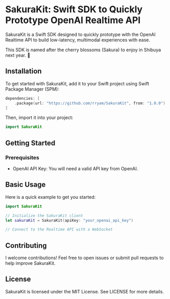 # SakuraKit: Swift SDK to Quickly Prototype OpenAI Realtime API

SakuraKit is a Swift SDK designed to quickly prototype with the OpenAI Realtime API to build low-latency, multimodal experiences with ease. 

This SDK is named after the cherry blossoms (Sakura) to enjoy in Shibuya next year. 🌸

## Installation

To get started with SakuraKit, add it to your Swift project using Swift Package Manager (SPM):

```swift
dependencies: [
    .package(url: "https://github.com/rryam/SakuraKit", from: "1.0.0")
]
```

Then, import it into your project:

```swift
import SakuraKit
```

## Getting Started

### Prerequisites
- OpenAI API Key: You will need a valid API key from OpenAI.

## Basic Usage

Here is a quick example to get you started:

```swift
import SakuraKit

// Initialize the SakuraKit client
let sakuraKit = SakuraKit(apiKey: "your_openai_api_key")

// Connect to the Realtime API with a WebSocket
```

## Contributing

I welcome contributions! Feel free to open issues or submit pull requests to help improve SakuraKit.

## License

SakuraKit is licensed under the MIT License. See LICENSE for more details.
